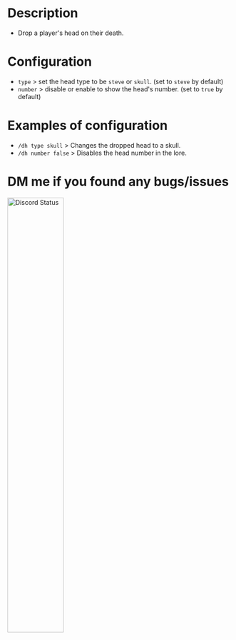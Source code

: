 # Description
- Drop a player's head on their death.

# Configuration
- `type` > set the head type to be `steve` or `skull`. (set to `steve` by default)
- `number` > disable or enable to show the head's number. (set to `true` by default)

# Examples of configuration
- `/dh type skull` > Changes the dropped head to a skull.
- `/dh number false` > Disables the head number in the lore.

# DM me if you found any bugs/issues
<a href="https://discord.com/users/949243866576465950" target="_blank">
	<img width="50%" align="center" alt="Discord Status" src="https://lanyard.cnrad.dev/api/949243866576465950">
</a>

